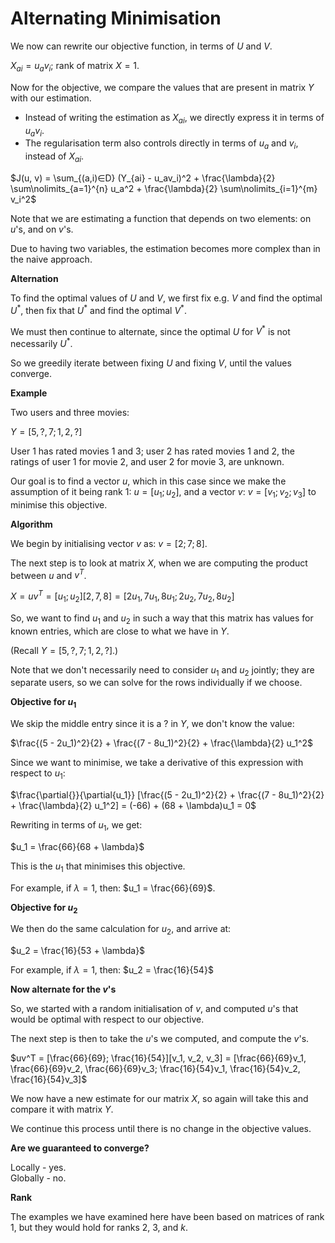 # Alternating Minimisation

We now can rewrite our objective function, in terms of $U$ and $V$.

$X_{ai} = u_a v_i$; rank of matrix $X = 1$.

Now for the objective, we compare the values that are present in matrix $Y$ with our estimation.

- Instead of writing the estimation as $X_{ai}$, we directly express it in terms of $u_a v_i$.
- The regularisation term also controls directly in terms of $u_a$ and $v_i$, instead of $X_{ai}$.

$J(u, v) = \sum_{(a,i)∈D} (Y_{ai} - u_av_i)^2 + \frac{\lambda}{2} \sum\nolimits_{a=1}^{n} u_a^2 + \frac{\lambda}{2} \sum\nolimits_{i=1}^{m} v_i^2$

Note that we are estimating a function that depends on two elements: on $u$'s, and on $v$'s.

Due to having two variables, the estimation becomes more complex than in the naive approach.

**Alternation**

To find the optimal values of $U$ and $V$, we first fix e.g. $V$ and find the optimal $U^{\ast}$, then fix that $U^{\ast}$ and find the optimal $V^{\ast}$.

We must then continue to alternate, since the optimal $U$ for $V^{\ast}$ is not necessarily $U^{\ast}$.

So we greedily iterate between fixing $U$ and fixing $V$, until the values converge.

**Example**

Two users and three movies:

$Y = [5, ?, 7; 1, 2, ?]$

User $1$ has rated movies $1$ and $3$; user $2$ has rated movies $1$ and $2$, the ratings of user $1$ for movie $2$, and user $2$ for movie $3$, are unknown.

Our goal is to find a vector $u$, which in this case since we make the assumption of it being rank $1$: $u = [u_1; u_2]$, and a vector $v$: $v = [v_1; v_2; v_3]$ to minimise this objective.

**Algorithm**

We begin by initialising vector $v$ as: $v = [2; 7; 8]$.

The next step is to look at matrix $X$, when we are computing the product between $u$ and $v^T$.

$X = uv^T = [u_1; u_2][2, 7, 8] = [2u_1, 7u_1, 8u_1; 2u_2, 7u_2, 8u_2]$

So, we want to find $u_1$ and $u_2$ in such a way that this matrix has values for known entries, which are close to what we have in $Y$.

(Recall $Y = [5, ?, 7; 1, 2, ?]$.)

Note that we don't necessarily need to consider $u_1$ and $u_2$ jointly; they are separate users, so we can solve for the rows individually if we choose.

**Objective for $u_1$**

We skip the middle entry since it is a $?$ in $Y$, we don't know the value:

$\frac{(5 - 2u_1)^2}{2} + \frac{(7 - 8u_1)^2}{2} + \frac{\lambda}{2} u_1^2$

Since we want to minimise, we take a derivative of this expression with respect to $u_1$:

$\frac{\partial{}}{\partial{u_1}} [\frac{(5 - 2u_1)^2}{2} + \frac{(7 - 8u_1)^2}{2} + \frac{\lambda}{2} u_1^2] = (-66) + (68 + \lambda)u_1 = 0$

Rewriting in terms of $u_1$, we get:

$u_1 = \frac{66}{68 + \lambda}$

This is the $u_1$ that minimises this objective.

For example, if $\lambda = 1$, then: $u_1 = \frac{66}{69}$.

**Objective for $u_2$**

We then do the same calculation for $u_2$, and arrive at:

$u_2 = \frac{16}{53 + \lambda}$

For example, if $\lambda = 1$, then: $u_2 = \frac{16}{54}$

**Now alternate for the $v$'s**

So, we started with a random initialisation of $v$, and computed $u$'s that would be optimal with respect to our objective.

The next step is then to take the $u$'s we computed, and compute the $v$'s.

$uv^T = [\frac{66}{69}; \frac{16}{54}][v_1, v_2, v_3] = [\frac{66}{69}v_1, \frac{66}{69}v_2, \frac{66}{69}v_3; \frac{16}{54}v_1, \frac{16}{54}v_2, \frac{16}{54}v_3]$

We now have a new estimate for our matrix $X$, so again will take this and compare it with matrix $Y$.

We continue this process until there is no change in the objective values.

**Are we guaranteed to converge?**

Locally - yes.  
Globally - no.

**Rank**

The examples we have examined here have been based on matrices of rank $1$, but they would hold for ranks $2$, $3$, and $k$.
